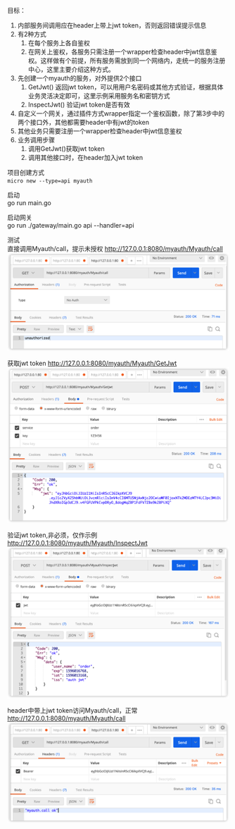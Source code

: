 目标：
1. 内部服务间调用应在header上带上jwt token，否则返回错误提示信息
2. 有2种方式
    1. 在每个服务上各自鉴权
    2. 在网关上鉴权，各服务只需注册一个wrapper检查header中jwt信息鉴权。这样做有个前提，所有服务需放到同一个网络内，走统一的服务注册中心，这里主要介绍这种方式。
3. 先创建一个myauth的服务，对外提供2个接口
    1. GetJwt()     返回jwt token，可以用用户名密码或其他方式验证，根据具体业务灵活决定即可，这里示例采用服务名和密钥方式
    2. InspectJwt()  验证jwt token是否有效
4. 自定义一个网关，通过插件方式wrapper指定一个鉴权函数，除了第3步中的两个接口外，其他都需要header中有jwt的token
5. 其他业务只需要注册一个wrapper检查header中jwt信息鉴权
6. 业务调用步骤
    1. 调用GetJwt()获取jwt token
    2. 调用其他接口时，在header加入jwt token

 项目创建方式  
`micro new --type=api myauth`

启动  
go run main.go

启动网关  
go run ./gateway/main.go api --handler=api

测试  
直接调用Myauth/call，提示未授权
http://127.0.0.1:8080/myauth/Myauth/call
![1.png](./images/1.png)

获取jwt token
http://127.0.0.1:8080/myauth/Myauth/GetJwt
![2.png](./images/2.png)

验证jwt token,非必须，仅作示例
http://127.0.0.1:8080/myauth/Myauth/InspectJwt
![3.png](./images/3.png)

header中带上jwt token访问Myauth/call，正常
http://127.0.0.1:8080/myauth/Myauth/call
![4.png](./images/4.png)